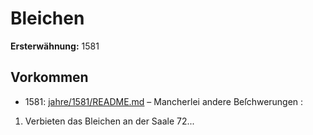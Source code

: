 # Bleichen

**Ersterwähnung:** 1581

## Vorkommen
- 1581: [jahre/1581/README.md](../jahre/1581/README.md) – Mancherlei andere Beſchwerungen :

1) Verbieten das Bleichen an der Saale 72...
